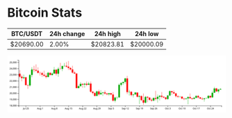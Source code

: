 # Bitcoin Stats

BTC/USDT|24h change|24h high|24h low|
|---|---|---|---|
|$20690.00|2.00%|$20823.81|$20000.09|

<img src="./chart.svg">
